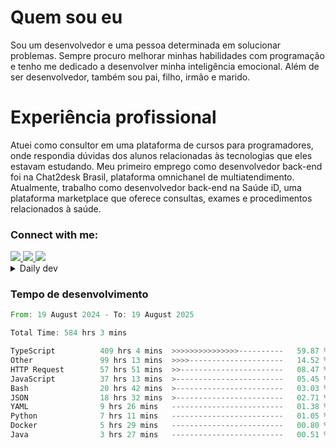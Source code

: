 # Quem sou eu
Sou um desenvolvedor e uma pessoa determinada em solucionar problemas. Sempre procuro melhorar minhas habilidades com programação e tenho me dedicado a desenvolver minha inteligência emocional. Além de ser desenvolvedor, também sou pai, filho, irmão e marido.

# Experiência profissional
Atuei como consultor em uma plataforma de cursos para programadores, onde respondia dúvidas dos alunos relacionadas às tecnologias que eles estavam estudando.
Meu primeiro emprego como desenvolvedor back-end foi na Chat2desk Brasil, plataforma omnichanel de multiatendimento.
Atualmente, trabalho como desenvolvedor back-end na Saúde iD, uma plataforma marketplace que oferece consultas, exames e procedimentos relacionados à saúde.

### Connect with me:
<a href="https://www.linkedin.com/in/theusmoreira" target="_blank" >
<img src="https://img.shields.io/badge/linkedin-%230077B5.svg?&style=for-the-badge&logo=linkedin&logoColor=white ">
</a>
<a href="https://www.instagram.com/matheus.s.moreira/" target="_blank">
<img src="https://img.shields.io/badge/instagram-%23E4405F.svg?&style=for-the-badge&logo=instagram&logoColor=white">
</a>
<a href="mailto:matheussm301@gmail.com"  target="_blank">
<img src="https://img.shields.io/badge/gmail-%23E4405F.svg?&style=for-the-badge&logo=gmail&logoColor=white">
</a>


<details>
  <summary>Daily dev </summary>
<p>
  <a href="https://app.daily.dev/matheussantos"><img src="https://github.com/matheus-santos-moreira/matheus-santos-moreira/blob/master/devcard.svg" width="200" alt="Matheus Santos's Dev Card"/></a>
 </p>
</details>

<h3>Tempo de desenvolvimento</h3>

<!--START_SECTION:waka-->

```rust
From: 19 August 2024 - To: 19 August 2025

Total Time: 584 hrs 3 mins

TypeScript          409 hrs 4 mins  >>>>>>>>>>>>>>>----------   59.87 %
Other               99 hrs 13 mins  >>>>---------------------   14.52 %
HTTP Request        57 hrs 51 mins  >>-----------------------   08.47 %
JavaScript          37 hrs 13 mins  >------------------------   05.45 %
Bash                20 hrs 42 mins  >------------------------   03.03 %
JSON                18 hrs 32 mins  >------------------------   02.71 %
YAML                9 hrs 26 mins   -------------------------   01.38 %
Python              7 hrs 11 mins   -------------------------   01.05 %
Docker              5 hrs 29 mins   -------------------------   00.80 %
Java                3 hrs 27 mins   -------------------------   00.51 %
```

<!--END_SECTION:waka-->
